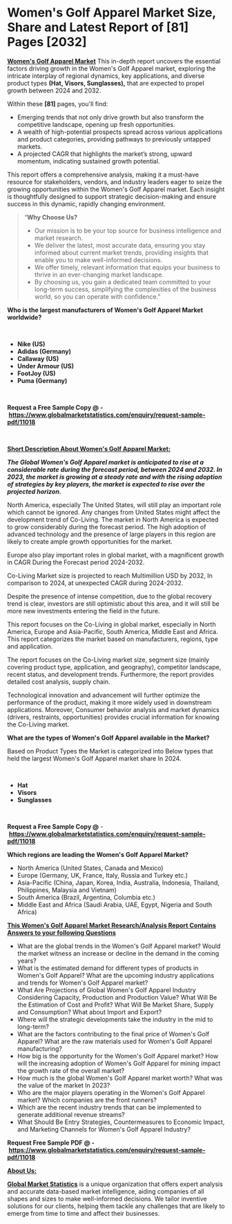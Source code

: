 <h1>Women's Golf Apparel Market Size, Share and Latest Report of [81] Pages [2032]</h1>
<p><a href="https://www.globalmarketstatistics.com/market-reports/women-39-s-golf-apparel-market-11018"><strong>Women's Golf Apparel Market</strong></a> This in-depth report uncovers the essential factors driving growth in the Women's Golf Apparel market, exploring the intricate interplay of regional dynamics, key applications, and diverse product types <strong>(Hat, Visors, Sunglasses),</strong> that are expected to propel growth between 2024 and 2032.</p>
<p>Within these <strong>[81]</strong> pages, you'll find:</p>
<ul>
<li>Emerging trends that not only drive growth but also transform the competitive landscape, opening up fresh opportunities.</li>
<li>A wealth of high-potential prospects spread across various applications and product categories, providing pathways to previously untapped markets.</li>
<li>A projected CAGR that highlights the market&rsquo;s strong, upward momentum, indicating sustained growth potential.</li>
</ul>
<p>This report offers a comprehensive analysis, making it a must-have resource for stakeholders, vendors, and industry leaders eager to seize the growing opportunities within the Women's Golf Apparel market. Each insight is thoughtfully designed to support strategic decision-making and ensure success in this dynamic, rapidly changing environment.</p>
<blockquote class="">
<p>&ldquo;<strong>Why Choose Us? </strong></p>
<ul>
<li>Our mission is to be your top source for business intelligence and market research.</li>
<li>We deliver the latest, most accurate data, ensuring you stay informed about current market trends, providing insights that enable you to make well-informed decisions.</li>
<li>We offer timely, relevant information that equips your business to thrive in an ever-changing market landscape.</li>
<li>By choosing us, you gain a dedicated team committed to your long-term success, simplifying the complexities of the business world, so you can operate with confidence.&rdquo;</li>
</ul>
</blockquote>
<p><strong>Who is the largest manufacturers of Women's Golf Apparel Market worldwide?</strong></p>
<p>&nbsp;</p>
<ul>
<li><strong>Nike (US)</strong></li>
<li><strong>Adidas (Germany)</strong></li>
<li><strong>Callaway (US)</strong></li>
<li><strong>Under Armour (US)</strong></li>
<li><strong>FootJoy (US)</strong></li>
<li><strong>Puma (Germany)</strong></li>
</ul>
<p>&nbsp;</p>
<p><strong>Request a Free Sample Copy @ -&nbsp;</strong><a href="https://www.globalmarketstatistics.com/enquiry/request-sample-pdf/11018"><strong>https://www.globalmarketstatistics.com/enquiry/request-sample-pdf/11018</strong></a></p>
<p>&nbsp;</p>
<p><strong><u>Short Description About Women's Golf Apparel Market:</u></strong></p>
<p><strong><em>The Global Women's Golf Apparel market is anticipated to rise at a considerable rate during the forecast period, between 2024 and 2032. In 2023, the market is growing at a steady rate and with the rising adoption of strategies by key players, the market is expected to rise over the projected horizon.</em></strong></p>
<p>North America, especially The United States, will still play an important role which cannot be ignored. Any changes from United States might affect the development trend of Co-Living. The market in North America is expected to grow considerably during the forecast period. The high adoption of advanced technology and the presence of large players in this region are likely to create ample growth opportunities for the market.</p>
<p>Europe also play important roles in global market, with a magnificent growth in CAGR During the Forecast period 2024-2032.</p>
<p>Co-Living Market size is projected to reach Multimillion USD by 2032, In comparison to 2024, at unexpected CAGR during 2024-2032.</p>
<p>Despite the presence of intense competition, due to the global recovery trend is clear, investors are still optimistic about this area, and it will still be more new investments entering the field in the future.</p>
<p>This report focuses on the Co-Living in global market, especially in North America, Europe and Asia-Pacific, South America, Middle East and Africa. This report categorizes the market based on manufacturers, regions, type and application.</p>
<p>The report focuses on the Co-Living market size, segment size (mainly covering product type, application, and geography), competitor landscape, recent status, and development trends. Furthermore, the report provides detailed cost analysis, supply chain.</p>
<p>Technological innovation and advancement will further optimize the performance of the product, making it more widely used in downstream applications. Moreover, Consumer behavior analysis and market dynamics (drivers, restraints, opportunities) provides crucial information for knowing the Co-Living market.</p>
<p><strong>What are the types of Women's Golf Apparel available in the Market?</strong></p>
<p>Based on Product Types the Market is categorized into Below types that held the largest Women's Golf Apparel market share In 2024.</p>
<p>&nbsp;</p>
<ul>
<li><strong>Hat</strong></li>
<li><strong>Visors</strong></li>
<li><strong>Sunglasses</strong></li>
</ul>
<p>&nbsp;</p>
<p><strong>Request a Free Sample Copy @</strong>&nbsp;-&nbsp;<a href="https://www.globalmarketstatistics.com/enquiry/request-sample-pdf/11018"><strong>https://www.globalmarketstatistics.com/enquiry/request-sample-pdf/11018</strong></a></p>
<p><strong>Which regions are leading the Women's Golf Apparel Market?</strong></p>
<ul>
<li>North America (United States, Canada and Mexico)</li>
<li>Europe (Germany, UK, France, Italy, Russia and Turkey etc.)</li>
<li>Asia-Pacific (China, Japan, Korea, India, Australia, Indonesia, Thailand, Philippines, Malaysia and Vietnam)</li>
<li>South America (Brazil, Argentina, Columbia etc.)</li>
<li>Middle East and Africa (Saudi Arabia, UAE, Egypt, Nigeria and South Africa)</li>
</ul>
<p><strong><u>This Women's Golf Apparel Market Research/Analysis Report Contains Answers to your following Questions</u></strong></p>
<ul>
<li>What are the global trends in the Women's Golf Apparel market? Would the market witness an increase or decline in the demand in the coming years?</li>
<li>What is the estimated demand for different types of products in Women's Golf Apparel? What are the upcoming industry applications and trends for Women's Golf Apparel market?</li>
<li>What Are Projections of Global Women's Golf Apparel Industry Considering Capacity, Production and Production Value? What Will Be the Estimation of Cost and Profit? What Will Be Market Share, Supply and Consumption? What about Import and Export?</li>
<li>Where will the strategic developments take the industry in the mid to long-term?</li>
<li>What are the factors contributing to the final price of Women's Golf Apparel? What are the raw materials used for Women's Golf Apparel manufacturing?</li>
<li>How big is the opportunity for the Women's Golf Apparel market? How will the increasing adoption of Women's Golf Apparel for mining impact the growth rate of the overall market?</li>
<li>How much is the global Women's Golf Apparel market worth? What was the value of the market In 2023?</li>
<li>Who are the major players operating in the Women's Golf Apparel market? Which companies are the front runners?</li>
<li>Which are the recent industry trends that can be implemented to generate additional revenue streams?</li>
<li>What Should Be Entry Strategies, Countermeasures to Economic Impact, and Marketing Channels for Women's Golf Apparel Industry?</li>
</ul>
<p><strong>Request Free Sample PDF @ -&nbsp;</strong><a href="https://www.globalmarketstatistics.com/enquiry/request-sample-pdf/11018"><strong>https://www.globalmarketstatistics.com/enquiry/request-sample-pdf/11018</strong></a></p>
<p><strong><u>About Us:</u></strong></p>
<p><a href="https://www.globalmarketstatistics.com/"><strong>Global Market Statistics</strong></a>&nbsp;is a unique organization that offers expert analysis and accurate data-based market intelligence, aiding companies of all shapes and sizes to make well-informed decisions. We tailor inventive solutions for our clients, helping them tackle any challenges that are likely to emerge from time to time and affect their businesses.</p>
